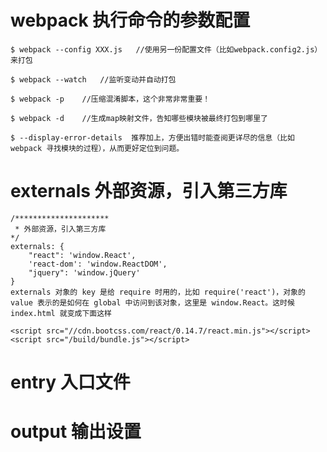 # webpack 执行命令的参数配置


    $ webpack --config XXX.js   //使用另一份配置文件（比如webpack.config2.js）来打包
    
    $ webpack --watch   //监听变动并自动打包
    
    $ webpack -p    //压缩混淆脚本，这个非常非常重要！
    
    $ webpack -d    //生成map映射文件，告知哪些模块被最终打包到哪里了

    $ --display-error-details  推荐加上，方便出错时能查阅更详尽的信息（比如 webpack 寻找模块的过程），从而更好定位到问题。


# externals  外部资源，引入第三方库
    /*********************
     * 外部资源，引入第三方库
    */
    externals: {
        "react": 'window.React',
        'react-dom': 'window.ReactDOM',
        "jquery": 'window.jQuery'
    }
    externals 对象的 key 是给 require 时用的，比如 require('react')，对象的 value 表示的是如何在 global 中访问到该对象，这里是 window.React。这时候 index.html 就变成下面这样

    <script src="//cdn.bootcss.com/react/0.14.7/react.min.js"></script>
    <script src="/build/bundle.js"></script>

# entry   入口文件



# output  输出设置  